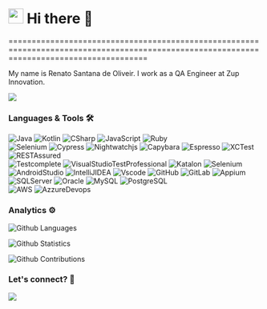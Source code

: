 
<h1><img src="https://emojis.slackmojis.com/emojis/images/1531849430/4246/blob-sunglasses.gif?1531849430" width="30"/> Hi there 👋 </h1>
==========================================================================================================================================


My name is Renato Santana de Oliveir. I work as a QA Engineer at Zup Innovation.

![](http://estruyf-github.azurewebsites.net/api/VisitorHit?user=renatosantanaoliveira&repo=renatosantanaoliveira&countColorcountColor)

### Languages & Tools 🛠  
![Java](https://img.shields.io/badge/-Java-05122A?style=flat&color=green)&nbsp;![Kotlin](https://img.shields.io/badge/-Kotlin-05122A?style=flat&color=green)&nbsp;![CSharp](https://img.shields.io/badge/-CSharp-05122A?style=flat&color=green)&nbsp;![JavaScript](https://img.shields.io/badge/-JavaScript-05122A?style=flat&color=green)&nbsp;![Ruby](https://img.shields.io/badge/-Ruby-05122A?style=flat&color=green)&nbsp;  
![Selenium](https://img.shields.io/badge/-Selenium-05122A?style=flat&color=orange)&nbsp;![Cypress](https://img.shields.io/badge/-Cypress-05122A?style=flat&color=orange)&nbsp;![Nightwatchjs](https://img.shields.io/badge/-Nightwatchjs-05122A?style=flat&color=orange)&nbsp;![Capybara](https://img.shields.io/badge/-Capybara-05122A?style=flat&color=orange)&nbsp;![Espresso](https://img.shields.io/badge/-Espresso-05122A?style=flat&color=orange)&nbsp;![XCTest](https://img.shields.io/badge/-XCTest-05122A?style=flat&color=orange)&nbsp;![RESTAssured](https://img.shields.io/badge/-RESTAssured-05122A?style=flat&color=orange)&nbsp;  
![Testcomplete](https://img.shields.io/badge/-Testcomplete-05122A?style=flat&color=gray)&nbsp;![VisualStudioTestProfessional](https://img.shields.io/badge/-VisualStudioTestProfessional-05122A?style=flat&color=gray)&nbsp;![Katalon](https://img.shields.io/badge/-Katalon-05122A?style=flat&color=gray)&nbsp;![Selenium](https://img.shields.io/badge/-Selenium-05122A?style=flat&color=gray)&nbsp;![AndroidStudio](https://img.shields.io/badge/-AndroidStudio-05122A?style=flat&color=gray)&nbsp;![IntelliJIDEA](https://img.shields.io/badge/-IntelliJIDEA-05122A?style=flat&color=gray)&nbsp;![Vscode](https://img.shields.io/badge/-Vscode-05122A?style=flat&color=gray)&nbsp;![GitHub](https://img.shields.io/badge/-GitHub-05122A?style=flat&color=gray)&nbsp;![GitLab](https://img.shields.io/badge/-GitLab-05122A?style=flat&color=gray)&nbsp;![Appium](https://img.shields.io/badge/-Appium-05122A?style=flat&color=gray)&nbsp;  
![SQLServer](https://img.shields.io/badge/-SQLServer-05122A?style=flat&color=yellow)&nbsp;![Oracle](https://img.shields.io/badge/-Oracle-05122A?style=flat&color=yellow)&nbsp;![MySQL](https://img.shields.io/badge/-MySQL-05122A?style=flat&color=yellow)&nbsp;![PostgreSQL](https://img.shields.io/badge/-PostgreSQL-05122A?style=flat&color=yellow)&nbsp;  
![AWS](https://img.shields.io/badge/-AWS-05122A?style=flat&color=blue)&nbsp;![AzzureDevops](https://img.shields.io/badge/-AzzureDevops-05122A?style=flat&color=blue)&nbsp;  


### Analytics ⚙️

![Github Languages](https://github-readme-stats.vercel.app/api/top-langs/?username=renatosantanaoliveira&layout=compact&count_private=true)

![Github Statistics](https://github-readme-stats.vercel.app/api/?username=renatosantanaoliveira&count_private=true&show_icons=true)

![Github Contributions](https://github-readme-streak-stats.herokuapp.com/?user=renatosantanaoliveira&hide_border=true)

### Let's connect? 🤝

<p align="left">

<a href="https://www.linkedin.com/in/renatosantanaoliveira"><img src="https://img.shields.io/badge/-LinkedIn-0077B5?style=flat&logo=Linkedin&logoColor=white"/></a>

</p>